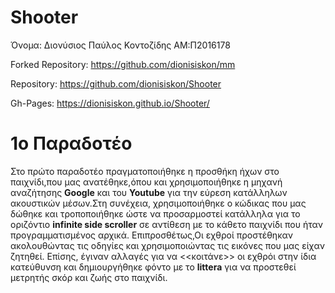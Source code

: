 # Shooter

Όνομα: Διονύσιος Παύλος Κοντοζίδης ΑΜ:Π2016178

Forked Repository: https://github.com/dionisiskon/mm

Repository: https://github.com/dionisiskon/Shooter

Gh-Pages: https://dionisiskon.github.io/Shooter/

# 1o Παραδοτέο

Στο πρώτο παραδοτέο πραγματοποιήθηκε η προσθήκη ήχων στο παιχνίδι,που μας ανατέθηκε,όπου και χρησιμοποιήθηκε η μηχανή αναζήτησης **Google** και του **Youtube** για την εύρεση κατάλληλων ακουστικών μέσων.Στη συνέχεια, χρησιμοποιήθηκε ο κώδικας που μας δώθηκε και τροποποιήθηκε ώστε να προσαρμοστεί κατάλληλα για το οριζόντιο **infinite side scroller** σε αντίθεση με το κάθετο παιχνίδι που ήταν προγραμματισμένος αρχικά. Επιπροσθέτως,Οι εχθροί προστέθηκαν ακολουθώντας τις οδηγίες και χρησιμοποιώντας τις εικόνες που μας είχαν ζητηθεί. Επίσης, έγιναν αλλαγές για να <<κοιτάνε>> οι εχθρόι στην ίδια κατεύθυνση και δημιουργήθηκε φόντο με το **littera** για να προστεθεί μετρητής σκόρ και ζωής στο παιχνίδι.



